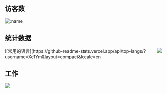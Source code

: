 ## 访客数
![:name](https://count.getloli.com/get/@Xc1Ym??theme=gelbooru-h)

## 统计数据
<img align="right" src="https://github-readme-stats.vercel.app/api?username=Xc1Ym&show_icons=true&hide_title=true" />
![常用的语言](https://github-readme-stats.vercel.app/api/top-langs/?username=Xc1Ym&layout=compact&locale=cn

## 工作
![](https://img.shields.io/badge/Cyber%20security-Red%20%26%20Blue%20Team-green)
